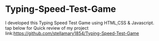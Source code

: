 # Typing-Speed-Test-Game
I developed this Typing Speed Test Game using HTML,CSS &amp; Javascript.
 tap below for Quick review of my project
 link:https://github.com/stellamary1854/Typing-Speed-Test-Game
